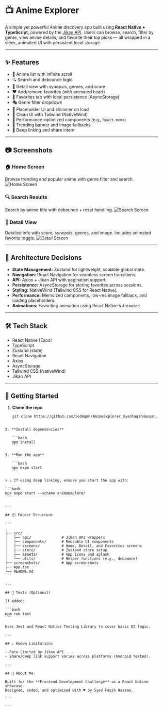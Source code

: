 # 📺 Anime Explorer

A simple yet powerful Anime discovery app built using **React Native + TypeScript**, powered by the [Jikan API](https://api.jikan.moe/v4/anime). Users can browse, search, filter by genre, view anime details, and favorite their top picks — all wrapped in a sleek, animated UI with persistent local storage.

---

## ✨ Features

- 📜 Anime list with infinite scroll
- 🔍 Search and debounce logic
- 🧾 Detail view with synopsis, genres, and score
- ❤️ Add/remove favorites (with animated heart)
- 📁 Favorites tab with local persistence (AsyncStorage)
- 🎭 Genre filter dropdown
- 🔁 Placeholder UI and shimmer on load
- 🌈 Clean UI with Tailwind (NativeWind)
- 🚀 Performance-optimized components (e.g., `React.memo`)
- 📸 Trending banner and image fallbacks
- 📲 Deep linking and share intent

---

## 📷 Screenshots

### 🏠 Home Screen

Browse trending and popular anime with genre filter and search.
![Home Screen](./screenshots/home.png)

### 🔍 Search Results

Search by anime title with debounce + reset handling.
![Search Screen](./screenshots/search.png)

### 📄 Detail View

Detailed info with score, synopsis, genres, and image. Includes animated favorite toggle.
![Detail Screen](./screenshots/detail.png)

---

## 🧠 Architecture Decisions

- **State Management:** Zustand for lightweight, scalable global state.
- **Navigation:** React Navigation for seamless screen transitions.
- **API:** Axios + Jikan API with pagination support.
- **Persistence:** AsyncStorage for storing favorites across sessions.
- **Styling:** NativeWind (Tailwind CSS for React Native).
- **Performance:** Memoized components, low-res image fallback, and loading placeholders.
- **Animations:** Favoriting animation using React Native's `Animated`.

---

## 🛠 Tech Stack

- React Native (Expo)
- TypeScript
- Zustand (state)
- React Navigation
- Axios
- AsyncStorage
- Tailwind CSS (NativeWind)
- Jikan API

---

## 🚀 Getting Started

1. **Clone the repo**
   ```bash
   git clone https://github.com/SedAqeh/AnimeExplorer_SyedFaqihHassan.git
   ```

````

2. **Install dependencies**

   ```bash
   npm install
   ```

3. **Run the app**

   ```bash
   npx expo start
   ```

> ⚠️ If using deep linking, ensure you start the app with:

```bash
npx expo start --scheme animeexplorer
```

---

## 📦 Folder Structure

```
.
├── src/
│   ├── api/              # Jikan API wrappers
│   ├── components/       # Reusable UI components
│   ├── screens/          # Home, Detail, and Favorites screens
│   ├── store/            # Zustand store setup
│   ├── assets/           # App icons and splash
│   └── utils/            # Helper functions (e.g., debounce)
├── screenshots/          # App screenshots
├── App.tsx
└── README.md
```

---

## 🧪 Tests (Optional)

If added:

```bash
npm run test
```

Uses Jest and React Native Testing Library to cover basic UI logic.

---

## ⚠️ Known Limitations

- Rate-limited by Jikan API.
- Share/deep link support varies across platforms (Android tested).

---

## 🙋 About Me

Built for the **Frontend Development Challenge** as a React Native showcase.
Designed, coded, and optimized with ♥ by Syed Faqih Hassan.

```

```
````
